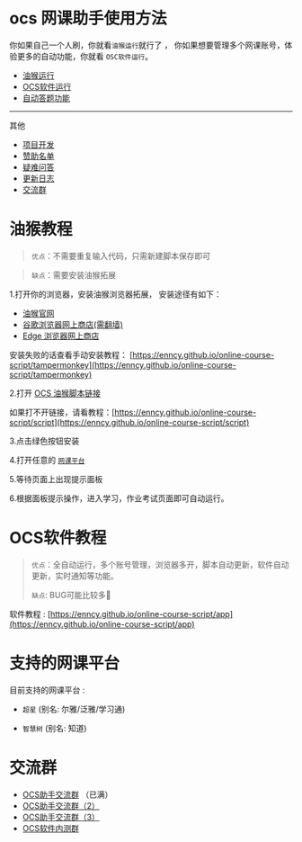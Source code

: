 # ocs 网课助手使用方法

你如果自己一个人刷，你就看`油猴运行`就行了 ， 你如果想要管理多个网课账号，体验更多的自动功能，你就看 `OSC软件运行`。

-   [油猴运行](#油猴教程)
-   [OCS软件运行](#ocs软件教程)
-   [自动答题功能](https://enncy.github.io/online-course-script/answerer-wrappers)

*** 

其他

-   [项目开发](https://enncy.github.io/online-course-script/api)
-   [赞助名单](https://enncy.github.io/online-course-script/sponsors)
-   [疑难问答](https://enncy.github.io/online-course-script/FQA)
-   [更新日志](https://github.com/enncy/online-course-script/blob/3.0/CHANGELOG.md)
-   [交流群](#交流群)

# 油猴教程

> `优点`：不需要重复输入代码，只需新建脚本保存即可

> `缺点`：需要安装油猴拓展

1.打开你的浏览器，安装油猴浏览器拓展， 安装途径有如下：

-   [油猴官网](https://www.tampermonkey.net/)
-   [谷歌浏览器网上商店(需翻墙)](https://chrome.google.com/webstore/detail/tampermonkey/dhdgffkkebhmkfjojejmpbldmpobfkfo)
-   [Edge 浏览器网上商店](https://microsoftedge.microsoft.com/addons/detail/tampermonkey/iikmkjmpaadaobahmlepeloendndfphd?hl=zh-CN)


安装失败的话查看手动安装教程： [https://enncy.github.io/online-course-script/tampermonkey](https://enncy.github.io/online-course-script/tampermonkey)


2.打开 [OCS 油猴脚本链接](https://greasyfork.org/zh-CN/scripts/442075-ocs-%E7%BD%91%E8%AF%BE%E5%8A%A9%E6%89%8B)

如果打不开链接，请看教程：[https://enncy.github.io/online-course-script/script](https://enncy.github.io/online-course-script/script)

3.点击绿色按钮安装

4.打开任意的 [`网课平台`](#支持的网课平台) 

5.等待页面上出现提示面板

6.根据面板提示操作，进入学习，作业考试页面即可自动运行。


# OCS软件教程

> `优点`：全自动运行，多个账号管理，浏览器多开，脚本自动更新，软件自动更新，实时通知等功能。
> 
> `缺点`: BUG可能比较多🤣

软件教程 : [https://enncy.github.io/online-course-script/app](https://enncy.github.io/online-course-script/app)
  
# 支持的网课平台

目前支持的网课平台 :

-   `超星` (别名: 尔雅/泛雅/学习通)

-   `智慧树` (别名: 知道)
  

# 交流群

-   [OCS助手交流群](https://qm.qq.com/cgi-bin/qm/qr?k=V33SnmNUa_ITyoe5FjZhR3LrRcoBD8x0&jump_from=webapi) （已满）
-   [OCS助手交流群（2）](https://qm.qq.com/cgi-bin/qm/qr?k=r2id1kAmyKz8CT77045a1XLUD7g3yIPJ&jump_from=webapi)  
-   [OCS助手交流群（3）](https://qm.qq.com/cgi-bin/qm/qr?k=Y9NXoI1MYzuMaEm3_tvMPY8jPxPCxiCk&jump_from=webapi)  
-   [OCS软件内测群](https://qm.qq.com/cgi-bin/qm/qr?k=yesrH-t4_-pCsn29uRuGRz7ShDLZ16d8&jump_from=webapi) 
 

